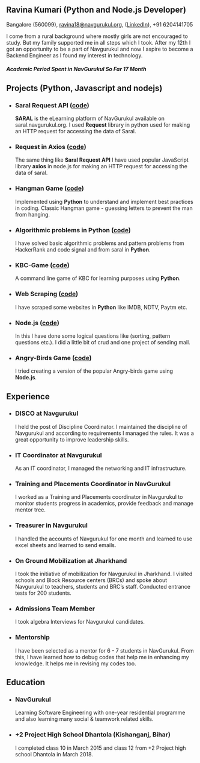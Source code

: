 ## Ravina Kumari (Python and Node.js Developer)  
Bangalore (560099),
ravina18@navgurukul.org,
([LinkedIn](https://www.linkedin.com/in/ravina-kumari-76279616a/)),
+91 6204141705


I come from a rural background where mostly girls are not encouraged to study. But my family supported
me in all steps which I took. After my 12th I got an opportunity to be a part of Navgurukul and now I aspire
to become a Backend Engineer as I found my interest in technology.
##### Academic Period Spent in **NavGurukul** So Far   **17 Month**

## Projects (Python, Javascript and nodejs)
- ### **Saral Request API ([code](https://github.com/ravinaNG/request_in_python))**
   **SARAL** is the eLearning platform of NavGurukul available on saral.navgurukul.org. I used **Request** library in python used for making an HTTP request for accessing the data of Saral.
- ### **Request in Axios ([code](https://github.com/ravinaNG/request_in_axios))**
   The same thing like **Saral Request API** I have used popular JavaScript library **axios** in node.js for making an HTTP request for accessing the data of saral.
- ### **Hangman Game ([code](https://github.com/ravinaNG/HangMan/tree/master))**
  Implemented using **Python** to understand and implement best practices in coding.
Classic Hangman game - guessing letters to prevent the man from hanging.
- ### **Algorithmic problems in Python ([code](https://github.com/ravinaNG/python))**
  I have solved basic algorithmic problems and pattern problems from HackerRank and
code signal and from saral in **Python**.
- ### **KBC-Game ([code](https://github.com/ravinaNG/python/blob/master/List/KBC_Game.py))**
  A command line game of KBC for learning purposes using **Python**.
- ### **Web Scraping ([code](https://github.com/ravinaNG/Web-scraping-in-python))**
  I have scraped some websites in **Python** like IMDB, NDTV, Paytm etc.
- ### **Node.js ([code](https://github.com/ravinaNG/Nodejs-2))**
  In this I have done some logical questions like (sorting, pattern questions etc.). I did a little bit of crud and one project of sending mail.
- ### **Angry-Birds Game ([code](https://github.com/ravinaNG/Angry-birds))**
  I tried creating a version of the popular Angry-birds game using **Node.js**.

## Experience
- ### **DISCO at Navgurukul**
  I held the post of Discipline Coordinator. I maintained the discipline of Navgurukul and according to requirements I managed the rules. It was a great opportunity to improve leadership skills.
- ### **IT Coordinator at Navgurukul**
  As an IT coordinator, I managed the networking and IT infrastructure.
- ### **Training and Placements Coordinator in NavGurukul**
  I worked as a Training and Placements coordinator in Navgurukul to monitor students progress in academics, provide feedback and manage mentor tree.
- ### **Treasurer in Navgurukul**
  I handled the accounts of Navgurukul for one month and learned to use excel sheets and learned to send emails.
- ### **On Ground Mobilization at Jharkhand**
  I took the initiative of mobilization for Navgurukul in Jharkhand. I visited schools and Block Resource centers (BRCs) and spoke about Navgurukul to teachers, students and BRC’s staff. Conducted entrance tests for 200 students.
- ### **Admissions Team Member**
  I took algebra Interviews for Navgurukul candidates.
- ### **Mentorship**
  I have been selected as a mentor for 6 - 7 students in NavGurukul. From this, I have learned how to debug codes that help me in enhancing my knowledge. It helps me in revising my codes too.

## Education
- ### **NavGurukul**
  Learning Software Engineering with one-year residential programme and also learning many social & teamwork related skills.

- ### **+2 Project High School Dhantola (Kishanganj, Bihar)**
  I completed class 10 in March 2015 and class 12 from +2 Project high school Dhantola in March 2018.
